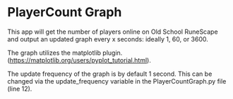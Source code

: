 # PlayerCount Graph

This app will get the number of players online on Old School RuneScape and output an updated graph every x seconds: ideally 1, 60, or 3600. 

The graph utilizes the matplotlib plugin.
(https://matplotlib.org/users/pyplot_tutorial.html). 

The update frequency of the graph is by default 1 second. This can be changed via the update_frequency variable in the PlayerCountGraph.py file (line 12).

